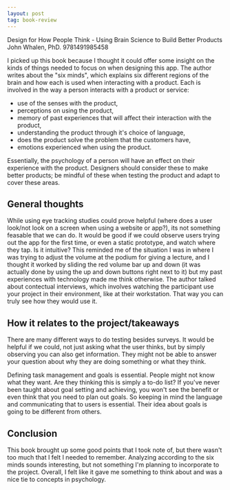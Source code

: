 ```yaml
---
layout: post
tag: book-review
---
```


Design for How People Think - Using Brain Science to Build Better Products
John Whalen, PhD.
9781491985458

I picked up this book because I thought it could offer some insight on the kinds of things needed to focus on when designing this app. The author writes about the "six minds", which explains six different regions of the brain and how each is used when interacting with a product. Each is involved in the way a person interacts with a product or service:

* use of the senses with the product, 
* perceptions on using the product, 
* memory of past experiences that will affect their interaction with the product, 
* understanding the product through it's choice of language, 
* does the product solve the problem that the customers have, 
* emotions experienced when using the product.

Essentially, the psychology of a person will have an effect on their experience with the product. Designers should consider these to make better products; be mindful of these when testing the product and adapt to cover these areas.

## General thoughts
While using eye tracking studies could prove helpful (where does a user look/not look on a screen when using a website or app?), its not something feasable that we can do. It would be good if we could observe users trying out the app for the first time, or even a static prototype, and watch where they tap. Is it intuitive? This reminded me of the situation I was in where I was trying to adjust the volume at the podium for giving a lecture, and I thought it worked by sliding the red volume bar up and down (it was actually done by using the up and down buttons right next to it) but my past experiences with technology made me think otherwise. The author talked about contectual interviews, which involves watching the participant use your project in their environment, like at their workstation. That way you can truly see how they would use it.

## How it relates to the project/takeaways
There are many different ways to do testing besides surveys. It would be helpful if we could, not just asking what the user thinks, but by simply observing you can also get information. They might not be able to answer your question about why they are doing something or what they think.

Defining task management and goals is essential. People might not know what they want. Are they thinking this is simply a to-do list? If you've never been taught about goal setting and achieving, you won't see the benefit or even think that you need to plan out goals. So keeping in mind the language and communicating that to users is essential. Their idea about goals is going to be different from others.

## Conclusion
This book brought up some good points that I took note of, but there wasn't too much that I felt I needed to remember. Analyzing according to the six minds sounds interesting, but not something I'm planning to incorporate to the project. Overall, I felt like it gave me something to think about and was a nice tie to concepts in psychology.